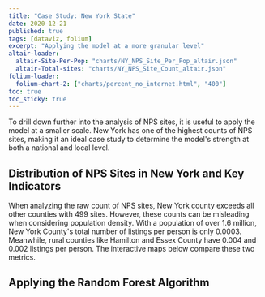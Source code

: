 ```yaml
---
title: "Case Study: New York State"
date: 2020-12-21
published: true
tags: [dataviz, folium]
excerpt: "Applying the model at a more granular level"
altair-loader:
  altair-Site-Per-Pop: "charts/NY_NPS_Site_Per_Pop_altair.json"
  altair-Total-sites: "charts/NY_NPS_Site_Count_altair.json"
folium-loader:
  folium-chart-2: ["charts/percent_no_internet.html", "400"]
toc: true
toc_sticky: true
---
```


To drill down further into the analysis of NPS sites, it is useful to apply the model at a smaller
scale. New York has one of the highest counts of NPS sites, making it an ideal case study to determine
the model's strength at both a national and local level.

## Distribution of NPS Sites in New York and Key Indicators

When analyzing the raw count of NPS sites, New York county exceeds all other counties with 499 sites. However,
these counts can be misleading when considering population density. With a population of over 1.6 million, New York County's
total number of listings per person is only 0.0003. Meanwhile, rural counties like Hamilton and Essex County have 0.004 and
0.002 listings per person. The interactive maps below compare these two metrics.

<div id="altair-Total-sites"></div><div id="altair-Site-Per-Pop"></div>



## Applying the Random Forest Algorithm
